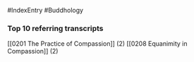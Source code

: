 #IndexEntry #Buddhology

### Top 10 referring transcripts
[[0201 The Practice of Compassion]] (2)
[[0208 Equanimity in Compassion]] (2)


